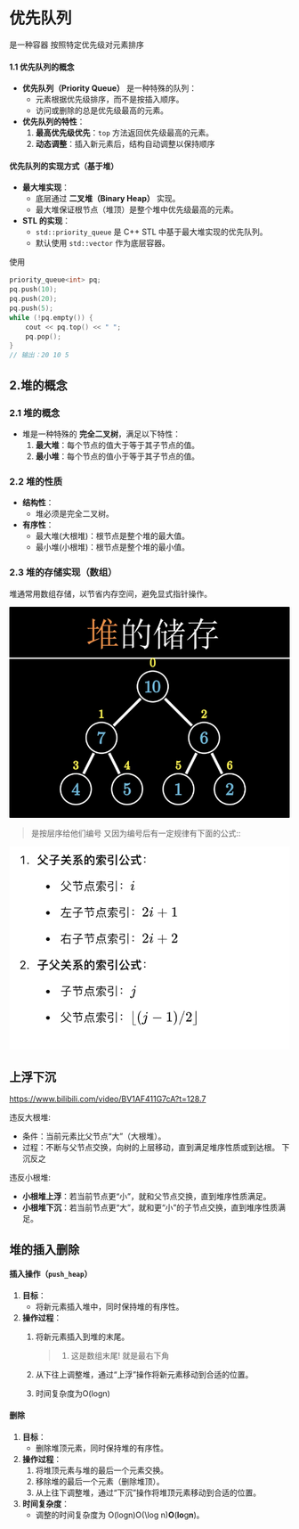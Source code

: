 # 优先队列

是一种容器 按照特定优先级对元素排序

#### **1.1 优先队列的概念**

* **优先队列（Priority Queue）** 是一种特殊的队列：
  * 元素根据优先级排序，而不是按插入顺序。
  * 访问或删除的总是优先级最高的元素。
* **优先队列的特性**：
  1. **最高优先级优先**：`top` 方法返回优先级最高的元素。
  2. **动态调整**：插入新元素后，结构自动调整以保持顺序



#### **优先队列的实现方式（基于堆）**

* **最大堆实现**：
  * 底层通过 **二叉堆（Binary Heap）** 实现。
  * 最大堆保证根节点（堆顶）是整个堆中优先级最高的元素。
* **STL 的实现**：
  * `std::priority_queue` 是 C++ STL 中基于最大堆实现的优先队列。
  * 默认使用 `std::vector` 作为底层容器。

使用

```cpp
priority_queue<int> pq;
pq.push(10);
pq.push(20);
pq.push(5);
while (!pq.empty()) {
    cout << pq.top() << " ";
    pq.pop();
}
// 输出：20 10 5

```


## 2.堆的概念


### **2.1 堆的概念**

* 堆是一种特殊的 **完全二叉树**，满足以下特性：
  1. **最大堆**：每个节点的值大于等于其子节点的值。
  2. **最小堆**：每个节点的值小于等于其子节点的值。

### **2.2 堆的性质**

* **结构性**：
  * 堆必须是完全二叉树。
* **有序性**：
  * 最大堆(大根堆)：根节点是整个堆的最大值。
  * 最小堆(小根堆)：根节点是整个堆的最小值。

### **2.3 堆的存储实现（数组）**

堆通常用数组存储，以节省内存空间，避免显式指针操作。

![1735111432543](images/11快速优先队列和堆/1735111432543.png)

> 是按层序给他们编号 又因为编号后有一定规律有下面的公式::

![1735111395474](images/11快速优先队列和堆/1735111395474.png)

## 上浮下沉

https://www.bilibili.com/video/BV1AF411G7cA?t=128.7

违反大根堆:

* 条件：当前元素比父节点“大”（大根堆）。
* 过程：不断与父节点交换，向树的上层移动，直到满足堆序性质或到达根。 下沉反之

违反小根堆:


* **小根堆上浮**：若当前节点更“小”，就和父节点交换，直到堆序性质满足。
* **小根堆下沉**：若当前节点更“大”，就和更“小”的子节点交换，直到堆序性质满足。

## 堆的插入删除

#### **插入操作（`push_heap`）**

1. **目标**：
   * 将新元素插入堆中，同时保持堆的有序性。
2. **操作过程**：
   1. 将新元素插入到堆的末尾。

      > 1. 这是数组末尾! 就是最右下角
      >
   2. 从下往上调整堆，通过“上浮”操作将新元素移动到合适的位置。
   3. 时间复杂度为O(logn)

#### 删除


1. **目标**：
   * 删除堆顶元素，同时保持堆的有序性。
2. **操作过程**：
   1. 将堆顶元素与堆的最后一个元素交换。
   2. 移除堆的最后一个元素（删除堆顶）。
   3. 从上往下调整堆，通过“下沉”操作将堆顶元素移动到合适的位置。
3. **时间复杂度**：
   * 调整的时间复杂度为 O(log⁡n)O(\\log n)**O**(**lo**g**n**)。
